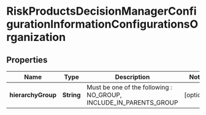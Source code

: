 
# RiskProductsDecisionManagerConfigurationInformationConfigurationsOrganization

## Properties
Name | Type | Description | Notes
------------ | ------------- | ------------- | -------------
**hierarchyGroup** | **String** | Must be one of the following : NO_GROUP, INCLUDE_IN_PARENTS_GROUP  |  [optional]



